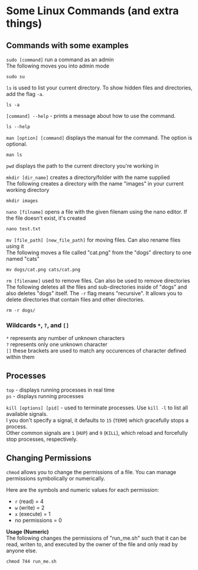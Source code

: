 # Some Linux Commands (and extra things)

## Commands with some examples
`sudo [command]` run a command as an admin  
The following moves you into admin mode
```
sudo su
```  

`ls` is used to list your current directory. To show hidden files and directories, add the flag `-a`.  
```
ls -a
```  

`[command] --help` - prints a message about how to use the command.  
```
ls --help
```  

`man [option] [command]` displays the manual for the command. The option is optional.  
```
man ls  
```

`pwd` displays the path to the current directory you're working in  

`mkdir [dir_name]` creates a directory/folder with the name supplied  
The following creates a directory with the name "images" in your current working directory
```
mkdir images
```  

`nano [filname]` opens a file with the given filenam using the nano editor. If the file doesn't exist, it's created  
```
nano test.txt
```

`mv [file_path] [new_file_path]` for moving files. Can also rename files using it  
The following moves a file called "cat.png" from the "dogs" directory to one named "cats"
```
mv dogs/cat.png cats/cat.png
```

`rm [filename]` used to remove files. Can also be used to remove directories    
The following deletes all the files and sub-directories inside of "dogs" and also deletes "dogs" itself. The `-r` flag means "recursive". It allows you to delete directories that contain files and other directories.
```
rm -r dogs/
```


### Wildcards `*`, `?`, and `[]`
`*` represents any number of unknown characters  
`?` represents only one unknown character  
`[]` these brackets are used to match any occurences of character defined within them   

## Processes
`top` - displays running processes in real time  
`ps` - displays running processes  

`kill [options] [pid]` - used to terminate processes. Use `kill -l` to list all available signals.  
I you don't specify a signal, it defaults to `15` (`TERM`) which gracefully stops a process.  
Other common signals are `1` (`HUP`) and `9` (`KILL`), which reload and forcefully stop processes, respectively.

## Changing Permissions
`chmod` allows you to change the permissions of a file. You can manage permissions symbolically or numerically.  

Here are the symbols and numeric values for each permission:  
- `r` (read) = 4
- `w` (write) = 2
- `x` (execute) = 1
- no permissions = 0

**Usage (Numeric)**  
The following changes the permissions of "run_me.sh" such that it can be read, writen to, and executed by the owner of the file and only read by anyone else.
```
chmod 744 run_me.sh
```
<!-- **Usage (Symbolic)**  
```
chmod o=rwx
``` -->

<!-- ### To do

- what is a wildecards and How to use Wildcards
- how can you do Process Management
- What is Currently Running on your system
- Killing a process/Crashed Process
- how to check any process running in Foreground and Background Jobs
- how to stop/kill any process running in Foreground and Background Jobs
- How to change permissions with chmod command
- how to check permission for files/dir
- what does 777, 400, 600, r,w,x
- how to use head, tail, sort, nl (number line), wc (word count)
- what is pipping and redirection, HINT > indicates to the command line
- what is STDIN standard input and output -->